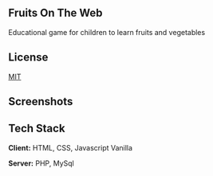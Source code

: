 ## Fruits On The Web
Educational game for children to learn fruits and vegetables

## License

[MIT](https://choosealicense.com/licenses/mit/)

## Screenshots



## Tech Stack

**Client:** HTML, CSS, Javascript Vanilla

**Server:** PHP, MySql

